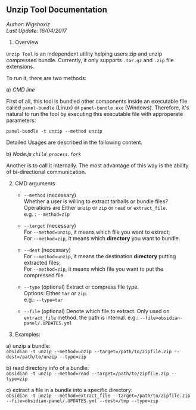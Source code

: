 ## Unzip Tool Documentation

_Author: Nigshoxiz_   
_Last Update: 16/04/2017_  

1. Overview

`Unzip Tool` is an independent utility helping users zip and unzip compressed bundle. Currently, it only supports `.tar.gz` and `.zip` file extensions.  

To run it, there are two methods:  

a) _CMD line_  

First of all, this tool is bundled other components inside an executable file called `panel-bundle` (Linux) or `panel-bundle.exe` (Windows). Therefore, it's natural to run the tool by executing this executable file with approperate parameters:

```
panel-bundle -t unzip --method unzip
```

Detailed Usages are described in the following content.

b) _Node.js `child_process.fork`_

Another is to call it internally. The most advantage of this way is the ability of bi-directional communication.

2. CMD arguments

    - `--method`  (necessary)  
    Whether a user is willing to extract tarballs or bundle files?  
    Operations are Either `unzip` or `zip` or `read` or `extract_file`.   
    e.g. : `--method=zip`

    - `--target` (necessary)  
    For `--method=unzip`, it means which file you want to extract;  
    For `--method=zip`, it means which __directory__ you want to bundle.

    - `--dest` (necessary)  
    For `--method=unzip`, it means the destination __directory__ putting extracted files;  
    For `--method=zip`, it means which file you want to put the compressed file.

    - `--type` (optional)
    Extract or compress file type.  
    Options: Either `tar` or `zip`.  
    e.g.: `--type=tar`

    - `--file` (optional)
    Denote which file to extract. Only used on `extract_file` method.
    the path is internal.
    e.g.: `--file=obsidian-panel/.UPDATES.yml`
3. Examples:

  a) unzip a bundle:   
  `obsidian -t unzip --method=unzip --target=/path/to/zipfile.zip --dest=/path/to/unzip --type=zip`

  b) read directory info of a bundle:   
  `obsidian -t unzip --method=read --target=/path/to/zipfile.zip --type=zip`

  c) extract a file in a bundle into a specific directory:   
  `obsidian -t unzip --method=extract_file --target=/path/to/zipfile.zip --file=obsidian-panel/.UPDATES.yml --dest=/tmp --type=zip`
